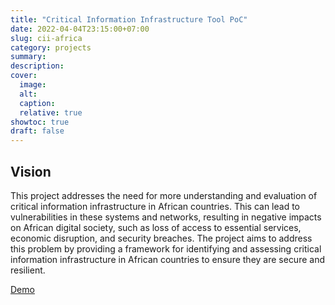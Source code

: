 ```yaml
---
title: "Critical Information Infrastructure Tool PoC"
date: 2022-04-04T23:15:00+07:00
slug: cii-africa
category: projects
summary:
description:
cover:
  image:
  alt:
  caption:
  relative: true
showtoc: true
draft: false
---
```


## Vision

This project addresses the need for more understanding and evaluation of critical information infrastructure in African countries. This can lead to vulnerabilities in these systems and networks, resulting in negative impacts on African digital society, such as loss of access to essential services, economic disruption, and security breaches. The project aims to address this problem by providing a framework for identifying and assessing critical information infrastructure in African countries to ensure they are secure and resilient.

[Demo](https://cii-africa.web.app)
